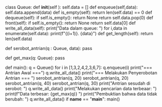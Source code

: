 class Queue:
    def __init__(self ):
        self.data = []
    def enqueue(self,data):
        self.data.append(data)
    def is_empty(self):
        return len(self.data) == 0
    def dequeue(self):
        if self.is_empty():
            return None
        return self.data.pop(0)
    def front(self):
        if self.is_empty():
            return None
        return self.data[0]
    def write_all_data(self):
        print("Data dalam queue: ")
        for i,data in enumerate(self.data):
            print(f"{(i+1)}. {data}")
    def get_length(self):
        return len(self.data)

def serobot_antrian(q : Queue, data):
    pass
    

def get_max(q: Queue):
    pass
    
            
def main():
    q = Queue()
    for i in [1,3,2,4,2,3,6,7]:
        q.enqueue(i)
    print("=== Antrian Awal ===")
    q.write_all_data()
    print("=== Melakukan Penyerobotan Antrian === ")
    serobot_antrian(q, 20)
    serobot_antrian(q, 20)
    serobot_antrian(q, 40)
    serobot_antrian(q, 30)
    print("Antrian sesudah di serobot: ")
    q.write_all_data()
    print("Melakukan pencarian data terbeaar: ")
    print(f"Data terbesar: {get_max(q)} ")
    print("Pembuktian bahwa data tidak berubah: ")
    q.write_all_data()
if __name__ == "__main__":
    main()
